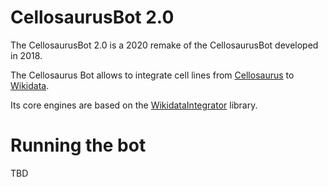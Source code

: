 # CellosaurusBot 2.0


The CellosaurusBot 2.0 is a 2020 remake of the CellosaurusBot developed in 2018. 

The Cellosaurus Bot allows to integrate cell lines from [Cellosaurus](https://web.expasy.org/cellosaurus/) to [Wikidata](https://www.wikidata.org/wiki/Wikidata:Main_Page).

Its core engines are based on the [WikidataIntegrator](https://github.com/SuLab/WikidataIntegrator) library.


# Running the bot 

TBD

